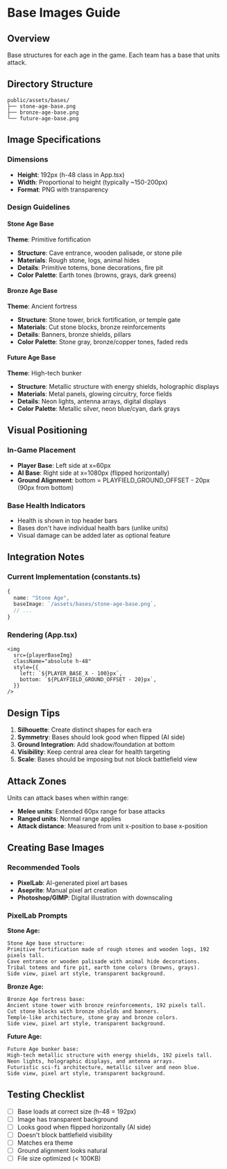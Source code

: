 # Base Images Guide

## Overview
Base structures for each age in the game. Each team has a base that units attack.

## Directory Structure
```
public/assets/bases/
├── stone-age-base.png
├── bronze-age-base.png
└── future-age-base.png
```

## Image Specifications

### Dimensions
- **Height**: 192px (h-48 class in App.tsx)
- **Width**: Proportional to height (typically ~150-200px)
- **Format**: PNG with transparency

### Design Guidelines

#### Stone Age Base
**Theme**: Primitive fortification
- **Structure**: Cave entrance, wooden palisade, or stone pile
- **Materials**: Rough stone, logs, animal hides
- **Details**: Primitive totems, bone decorations, fire pit
- **Color Palette**: Earth tones (browns, grays, dark greens)

#### Bronze Age Base
**Theme**: Ancient fortress
- **Structure**: Stone tower, brick fortification, or temple gate
- **Materials**: Cut stone blocks, bronze reinforcements
- **Details**: Banners, bronze shields, pillars
- **Color Palette**: Stone gray, bronze/copper tones, faded reds

#### Future Age Base
**Theme**: High-tech bunker
- **Structure**: Metallic structure with energy shields, holographic displays
- **Materials**: Metal panels, glowing circuitry, force fields
- **Details**: Neon lights, antenna arrays, digital displays
- **Color Palette**: Metallic silver, neon blue/cyan, dark grays

## Visual Positioning

### In-Game Placement
- **Player Base**: Left side at x=60px
- **AI Base**: Right side at x=1080px (flipped horizontally)
- **Ground Alignment**: bottom = PLAYFIELD_GROUND_OFFSET - 20px (90px from bottom)

### Base Health Indicators
- Health is shown in top header bars
- Bases don't have individual health bars (unlike units)
- Visual damage can be added later as optional feature

## Integration Notes

### Current Implementation (constants.ts)
```typescript
{
  name: "Stone Age",
  baseImage: `/assets/bases/stone-age-base.png`,
  // ...
}
```

### Rendering (App.tsx)
```tsx
<img
  src={playerBaseImg}
  className="absolute h-48"
  style={{
    left: `${PLAYER_BASE_X - 100}px`,
    bottom: `${PLAYFIELD_GROUND_OFFSET - 20}px`,
  }}
/>
```

## Design Tips

1. **Silhouette**: Create distinct shapes for each era
2. **Symmetry**: Bases should look good when flipped (AI side)
3. **Ground Integration**: Add shadow/foundation at bottom
4. **Visibility**: Keep central area clear for health targeting
5. **Scale**: Bases should be imposing but not block battlefield view

## Attack Zones

Units can attack bases when within range:
- **Melee units**: Extended 60px range for base attacks
- **Ranged units**: Normal range applies
- **Attack distance**: Measured from unit x-position to base x-position

## Creating Base Images

### Recommended Tools
- **PixelLab**: AI-generated pixel art bases
- **Aseprite**: Manual pixel art creation
- **Photoshop/GIMP**: Digital illustration with downscaling

### PixelLab Prompts

**Stone Age:**
```
Stone Age base structure:
Primitive fortification made of rough stones and wooden logs, 192 pixels tall.
Cave entrance or wooden palisade with animal hide decorations.
Tribal totems and fire pit, earth tone colors (browns, grays).
Side view, pixel art style, transparent background.
```

**Bronze Age:**
```
Bronze Age fortress base:
Ancient stone tower with bronze reinforcements, 192 pixels tall.
Cut stone blocks with bronze shields and banners.
Temple-like architecture, stone gray and bronze colors.
Side view, pixel art style, transparent background.
```

**Future Age:**
```
Future Age bunker base:
High-tech metallic structure with energy shields, 192 pixels tall.
Neon lights, holographic displays, and antenna arrays.
Futuristic sci-fi architecture, metallic silver and neon blue.
Side view, pixel art style, transparent background.
```

## Testing Checklist

- [ ] Base loads at correct size (h-48 = 192px)
- [ ] Image has transparent background
- [ ] Looks good when flipped horizontally (AI side)
- [ ] Doesn't block battlefield visibility
- [ ] Matches era theme
- [ ] Ground alignment looks natural
- [ ] File size optimized (< 100KB)